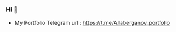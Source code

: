 ### Hi 👋
- My Portfolio Telegram url : https://t.me/Allaberganov_portfolio

<!--
**Allashukur/Allashukur** is a ✨ _special_ ✨ repository because its `README.md` (this file) appears on your GitHub profile.

https://raw.githubusercontent.com/theMir8/theMir8/output/github-contribution-grid-snake.svg


github-contribution-grid-snake.svg

Here are some ideas to get you started:

- 🔭 I’m currently working on ... Android
- 🌱 I’m currently learning ...
- 👯 I’m looking to collaborate on ...
- 🤔 I’m looking for help with ...
- 💬 Ask me about ...
- 📫 How to reach me: ...
- 😄 Pronouns: ...
- ⚡ Fun fact: ...
-->
